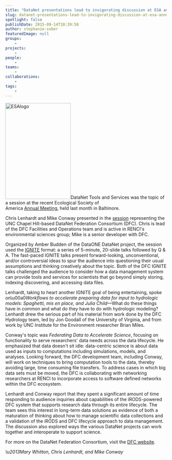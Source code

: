```yaml
---
title: "DataNet presentations lead to invigorating discussion at ESA annual meeting"
slug: datanet-presentations-lead-to-invigorating-discussion-at-esa-annual-meeting
spotlight: false
publishDate: 2015-09-14T10:39:58
author: stephanie-suber
featuredImage: null
groups:
    - 
projects:
    - 
people:
    - 
teams: 
    - 
collaborations:
    - 
tags:
    - 
---
```

<div class="post-entry">
<p><a href="https://renci.org/wp-content/uploads/2015/09/ESAlogo.png"  rel="lightbox[roadtrip]"><img class="alignright size-medium wp-image-15015" src="https://renci.org/wp-content/uploads/2015/09/ESAlogo-204x300.png" alt="ESAlogo" width="204" height="300" srcset="https://renci.org/wp-content/uploads/2015/09/ESAlogo-204x300.png 204w, https://renci.org/wp-content/uploads/2015/09/ESAlogo.png 245w" sizes="(max-width: 204px) 100vw, 204px" /></a>DataNet Tools and Services was the topic of a session at the recent Ecological Society of<br />
America <a href="http://esa.org/baltimore/">Annual Meeting</a>, held last month in Baltimore.</p>
<p>Chris Lenhardt and Mike Conway presented in the <a href="http://eco.confex.com/eco/2015/webprogram/Session10796.html">session</a> representing the UNC Chapel Hill-based DataNet Federation Consortium (DFC). Chris is lead of the DFC Facilities and Operations team and is active in RENCI's environmental sciences group; Mike is a senior developer with DFC.</p>
<p>Organized by Amber Budden of the DataONE DataNet project, the session used the <a href="http://igniteshow.com/">IGNITE</a> format: a series of 5-minute, 20-slide talks followed by Q &amp; A. The fast-paced IGNITE talks present forward-looking, unconventional, and/or controversial ideas to spur the audience into questioning their usual assumptions and thinking creatively about the topic. Both of the DFC IGNITE talks challenged the audience to consider how a data management system can provide tools and services for scientists that go beyond simply storing, indexing discovering, and accessing data files. <!--more--></p>
<p>Lenhardt, taking to heart another IGNITE goal of being entertaining, spoke on\u00a0<em>Workflows to accelerate preparing data for input to hydrologic models</em>: <em>Spaghetti, mis en place, and Julia Child</em>&mdash;What do these things have in common and what do they have to do with hydrologic modeling? Lenhardt drew the serious part of his material from work done by the DFC Hydrology team, led by Jon Goodall of the University of Virginia, and from work by UNC Institute for the Environment researcher Brian Miles.</p>
<p>Conway's topic was <em>Federating Data to Accelerate Science</em>, focusing on functionality to serve researchers' data needs across the data lifecycle. He emphasized that data doesn't sit idle: data-centric science is about data used as inputs to computations including simulations, models, and analyses. Looking forward, the DFC development team, including Conway, will work on techniques to bring computation tools to the data, thereby avoiding large, time consuming file transfers. To address cases in which big data sets must be moved, the DFC is collaborating with networking researchers at RENCI to incorporate access to software defined networks within the DFC ecosystem.</p>
<p>Lenhardt and Conway report that they spent a significant amount of time responding to audience inquiries about capabilities of the iRODS-powered DFC system that supports research data through its entire lifecycle. The team sees this interest in long-term data solutions as evidence of both a maturation of thinking about how to manage scientific data collections and a validation of the iRODS and DFC lifecycle approach to data management. The discussion also explored ways the various DataNet projects can work together and interoperate to support science.</p>
<p>For more on the DataNet Federation Consortium, visit the <a href="http://datafed.org/">DFC website</a>.</p>
<p><em>\u2013Mary Whitton, Chris Lenhardt, and Mike Conway</em></p>
</div>
<!-- AddThis Advanced Settings generic via filter on the_content --><!-- AddThis Share Buttons generic via filter on the_content -->
